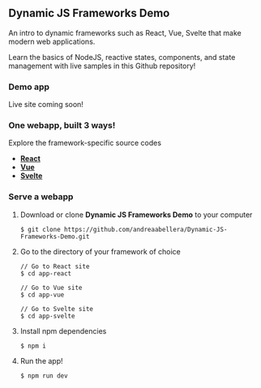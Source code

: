 ## Dynamic JS Frameworks Demo

An intro to dynamic frameworks such as React, Vue, Svelte that make modern web applications. 

Learn the basics of NodeJS, reactive states, components, and state management with live samples in this Github repository!


### Demo app

Live site coming soon!


### One webapp, built 3 ways!

Explore the framework-specific source codes 

- [**React**](/app-react)
- [**Vue**](/app-vue)
- [**Svelte**](/app-svelte)


### Serve a webapp

1. Download or clone **Dynamic JS Frameworks Demo** to your computer  
    ```
    $ git clone https://github.com/andreaabellera/Dynamic-JS-Frameworks-Demo.git
    ```

2. Go to the directory of your framework of choice  
    ```
    // Go to React site
    $ cd app-react

    // Go to Vue site
    $ cd app-vue

    // Go to Svelte site
    $ cd app-svelte
    ```

3. Install npm dependencies  
    ```
    $ npm i
    ```

4. Run the app!  
    ```
    $ npm run dev
    ```  
